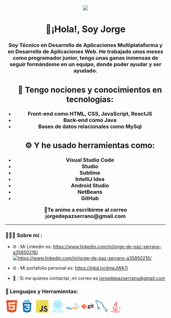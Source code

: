 <div id="header" align="center">
  <img
    src="https://media.giphy.com/media/qgQUggAC3Pfv687qPC/giphy.gif"
    width="200"
  />
  <h1 align="center">👋¡Hola!, Soy Jorge</h1>
  <h3 align="center">
    Soy Técnico en Desarrollo de Aplicaciones Multiplataforma y en Desarrollo de
    Aplicaciones Web. 
    He trabajado unos meses como programador junior, tengo
    unas ganas inmensas de seguir formándome en un equipo, donde poder ayudar y
    ser ayudado.
        <ul>
          <h2>📖 Tengo nociones y conocimientos en tecnologías:  </h2>
          <li>Front-end como HTML, CSS, JavaScript, ReactJS</li>
          <li>Back-end como Java</li> 
          <li>Bases de datos relacionales como MySql</li>
        </ul>
        <ul>
          <h2>⚙️ Y he usado herramientas como: </h2>
          <li>Visual Studio Code</li>
          <li>Studio</li> 
          <li>Sublime</li> 
          <li>IntelliJ Idea</li> 
          <li>Android Studio</li> 
          <li>NetBeans</li>
          <li>GitHub</li> 
        </ul> 
    💬Te animo a escribirme al correo jorgedepazserrano@gmail.com
  </h3>
</div>

---

### 👨🏼‍💻 Sobre mí :
- 🌐 : Mi Linkedin es: https://www.linkedin.com/in/jorge-de-paz-serrano-a35850216/ <a href="https://www.linkedin.com/in/jorge-de-paz-serrano-a35850216/" target="blank"><img align="center" src="https://raw.githubusercontent.com/rahuldkjain/github-profile-readme-generator/master/src/images/icons/Social/linked-in-alt.svg" alt="https://www.linkedin.com/in/jorge-de-paz-serrano-a35850216/" height="20" width="30" /></a>

- 🌐 : Mi portafolio personal es: https://lnkd.in/dmeJWA7i

- 📨 : Si me quieres contactar, mi correo es jorgedepazserrano@gmail.com


<div align="left">
    <h3>🔨 Lenguajes y Herramientas:</h3>
    <div>
        <img src="https://github.com/devicons/devicon/blob/master/icons/html5/html5-original.svg" title="HTML5" alt="HTML" width="40" height="40"/>&nbsp;
        <img src="https://github.com/devicons/devicon/blob/master/icons/css3/css3-plain-wordmark.svg"  title="CSS3" alt="CSS" width="40" height="40"/>&nbsp;
        <img src="https://github.com/devicons/devicon/blob/master/icons/javascript/javascript-original.svg" title="JavaScript" alt="JavaScript" width="40" height="40"/>&nbsp;
        <img src="https://github.com/devicons/devicon/blob/master/icons/react/react-original-wordmark.svg" title="React" alt="React" width="40" height="40"/>&nbsp;
        <img src="https://github.com/devicons/devicon/blob/master/icons/mysql/mysql-original-wordmark.svg" title="MySQL"  alt="MySQL" width="40" height="40"/>&nbsp;
        <img src="https://github.com/devicons/devicon/blob/master/icons/git/git-original-wordmark.svg" title="Git" **alt="Git" width="40" height="40"/>
        <img src="https://github.com/devicons/devicon/blob/master/icons/mysql/mysql-plain.svg" title="MySql" **alt="MySql" width="40" height="40"/>
        <img src="https://github.com/devicons/devicon/blob/master/icons/java/java-plain.svg" title="Java" **alt="Java" width="40" height="40"/>
      </div>
</div>
